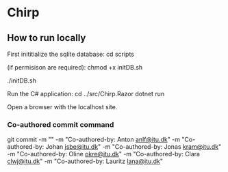 # Chirp

## How to run locally

First inititialize the sqlite database:
cd scripts

(if permisison are required):
chmod +x initDB.sh

./initDB.sh

Run the C# application:
cd ../src/Chirp.Razor
dotnet run

Open a browser with the localhost site.

### Co-authored commit command

git commit -m "<Commit message>" -m "Co-authored-by: Anton <anlf@itu.dk>" -m "Co-authored-by: Johan <jsbe@itu.dk>" -m "Co-authored-by: Jonas <kram@itu.dk>" -m "Co-authored-by: Oline <okre@itu.dk>" -m "Co-authored-by: Clara <clwj@itu.dk>" -m "Co-authored-by: Lauritz <lana@itu.dk>"